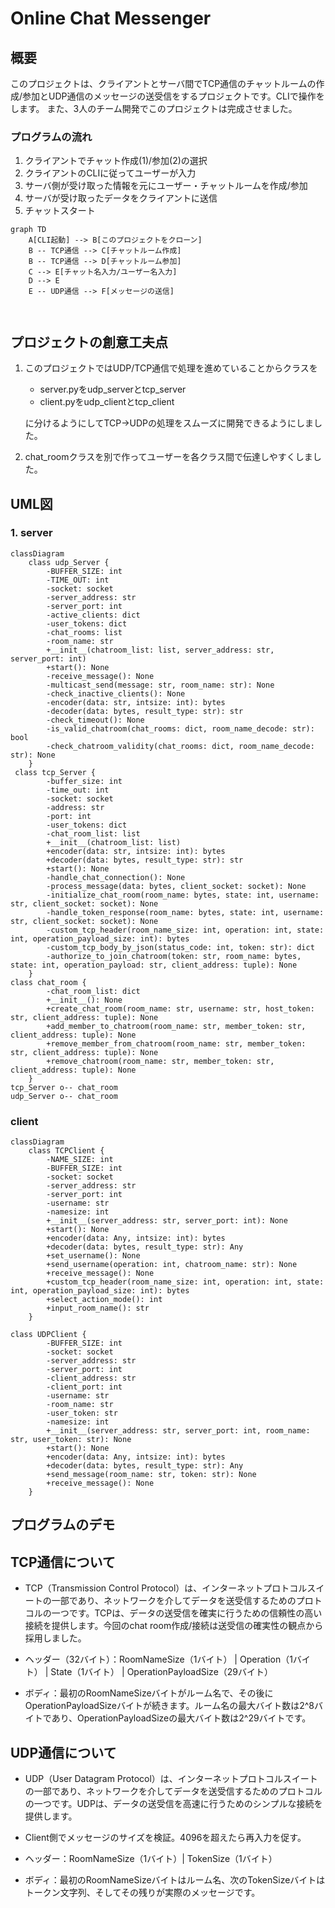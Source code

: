 # Online Chat Messenger

## 概要
このプロジェクトは、クライアントとサーバ間でTCP通信のチャットルームの作成/参加とUDP通信のメッセージの送受信をするプロジェクトです。CLIで操作をします。
また、3人のチーム開発でこのプロジェクトは完成させました。

### プログラムの流れ


1. クライアントでチャット作成(1)/参加(2)の選択
2. クライアントのCLIに従ってユーザーが入力
3. サーバ側が受け取った情報を元にユーザー・チャットルームを作成/参加
4. サーバが受け取ったデータをクライアントに送信
5. チャットスタート

```mermaid
graph TD
    A[CLI起動] --> B[このプロジェクトをクローン]
    B -- TCP通信 --> C[チャットルーム作成]
    B -- TCP通信 --> D[チャットルーム参加]
    C --> E[チャット名入力/ユーザー名入力]
    D --> E
    E -- UDP通信 --> F[メッセージの送信]
    
    
```

## プロジェクトの創意工夫点
1. このプロジェクトではUDP/TCP通信で処理を進めていることからクラスを
   - server.pyをudp_serverとtcp_server
   - client.pyをudp_clientとtcp_client
   
   に分けるようにしてTCP→UDPの処理をスムーズに開発できるようにしました。
   
2. chat_roomクラスを別で作ってユーザーを各クラス間で伝達しやすくしました。
## UML図

### 1. server
```mermaid
classDiagram
    class udp_Server {
        -BUFFER_SIZE: int
        -TIME_OUT: int
        -socket: socket
        -server_address: str
        -server_port: int
        -active_clients: dict
        -user_tokens: dict
        -chat_rooms: list
        -room_name: str
        +__init__(chatroom_list: list, server_address: str, server_port: int)
        +start(): None
        -receive_message(): None
        -multicast_send(message: str, room_name: str): None
        -check_inactive_clients(): None
        -encoder(data: str, intsize: int): bytes
        -decoder(data: bytes, result_type: str): str
        -check_timeout(): None
        -is_valid_chatroom(chat_rooms: dict, room_name_decode: str): bool
        -check_chatroom_validity(chat_rooms: dict, room_name_decode: str): None
    }
 class tcp_Server {
        -buffer_size: int
        -time_out: int
        -socket: socket
        -address: str
        -port: int
        -user_tokens: dict
        -chat_room_list: list
        +__init__(chatroom_list: list)
        +encoder(data: str, intsize: int): bytes
        +decoder(data: bytes, result_type: str): str
        +start(): None
        -handle_chat_connection(): None
        -process_message(data: bytes, client_socket: socket): None
        -initialize_chat_room(room_name: bytes, state: int, username: str, client_socket: socket): None
        -handle_token_response(room_name: bytes, state: int, username: str, client_socket: socket): None
        -custom_tcp_header(room_name_size: int, operation: int, state: int, operation_payload_size: int): bytes
        -custom_tcp_body_by_json(status_code: int, token: str): dict
        -authorize_to_join_chatroom(token: str, room_name: bytes, state: int, operation_payload: str, client_address: tuple): None
    }
class chat_room {
        -chat_room_list: dict
        +__init__(): None
        +create_chat_room(room_name: str, username: str, host_token: str, client_address: tuple): None
        +add_member_to_chatroom(room_name: str, member_token: str, client_address: tuple): None
        +remove_member_from_chatroom(room_name: str, member_token: str, client_address: tuple): None
        +remove_chatroom(room_name: str, member_token: str, client_address: tuple): None
    }
tcp_Server o-- chat_room
udp_Server o-- chat_room

```
### client
```mermaid
classDiagram
    class TCPClient {
        -NAME_SIZE: int
        -BUFFER_SIZE: int
        -socket: socket
        -server_address: str
        -server_port: int
        -username: str
        -namesize: int
        +__init__(server_address: str, server_port: int): None
        +start(): None
        +encoder(data: Any, intsize: int): bytes
        +decoder(data: bytes, result_type: str): Any
        +set_username(): None
        +send_username(operation: int, chatroom_name: str): None
        +receive_message(): None
        +custom_tcp_header(room_name_size: int, operation: int, state: int, operation_payload_size: int): bytes
        +select_action_mode(): int
        +input_room_name(): str
    }

class UDPClient {
        -BUFFER_SIZE: int
        -socket: socket
        -server_address: str
        -server_port: int
        -client_address: str
        -client_port: int
        -username: str
        -room_name: str
        -user_token: str
        -namesize: int
        +__init__(server_address: str, server_port: int, room_name: str, user_token: str): None
        +start(): None
        +encoder(data: Any, intsize: int): bytes
        +decoder(data: bytes, result_type: str): Any
        +send_message(room_name: str, token: str): None
        +receive_message(): None
    }

```

## プログラムのデモ

## TCP通信について
-  TCP（Transmission Control Protocol）は、インターネットプロトコルスイートの一部であり、ネットワークを介してデータを送受信するためのプロトコルの一つです。TCPは、データの送受信を確実に行うための信頼性の高い接続を提供します。今回のchat room作成/接続は送受信の確実性の観点から採用しました。


- ヘッダー（32バイト）：RoomNameSize（1バイト） | Operation（1バイト） | State（1バイト） | OperationPayloadSize（29バイト）
- ボディ：最初のRoomNameSizeバイトがルーム名で、その後にOperationPayloadSizeバイトが続きます。ルーム名の最大バイト数は2^8バイトであり、OperationPayloadSizeの最大バイト数は2^29バイトです。


## UDP通信について
- UDP（User Datagram Protocol）は、インターネットプロトコルスイートの一部であり、ネットワークを介してデータを送受信するためのプロトコルの一つです。UDPは、データの送受信を高速に行うためのシンプルな接続を提供します。


- Client側でメッセージのサイズを検証。4096を超えたら再入力を促す。
- ヘッダー：RoomNameSize（1バイト）| TokenSize（1バイト）
- ボディ：最初のRoomNameSizeバイトはルーム名、次のTokenSizeバイトはトークン文字列、そしてその残りが実際のメッセージです。








